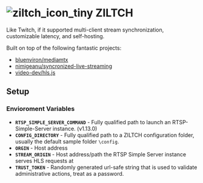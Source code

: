 <!-- # ![ziltch_icon](https://user-images.githubusercontent.com/37907774/160733752-5fd858af-8a60-4b5c-b644-e04fd3b48e5a.png) ZILTCH -->
# ![ziltch_icon_tiny](https://user-images.githubusercontent.com/37907774/160733843-f603bedc-33cb-4b4d-a8d4-dc761a39bf88.png) ZILTCH
Like Twitch, if it supported multi-client stream synchronization, customizable latency, and self-hosting.


Built on top of the following fantastic projects:
- [bluenviron/mediamtx](https://github.com/bluenviron/mediamtx)
- [nimigeanu/syncronized-live-streaming](https://github.com/nimigeanu/syncronized-live-streaming)
- [video-dev/hls.js](https://github.com/video-dev/hls.js/)


## Setup

### Envioroment Variables

- **`RTSP_SIMPLE_SERVER_COMMAND`** - Fully qualified path to launch an RTSP-Simple-Server instance. (v1.13.0)
- **`CONFIG_DIRECTORY`** - Fully qualified path to a ZILTCH configuration folder, usually the default sample folder `\config`.
- **`ORGIN`** - Host address
- **`STREAM_ORIGIN`** - Host address/path the RTSP Simple Server instance serves HLS requests at
- **`TRUST_TOKEN`** - Randomly generated url-safe string that is used to validate administrative actions, treat as a password.